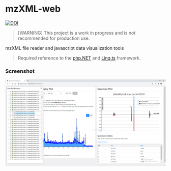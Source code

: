 # mzXML-web

[![DOI](https://zenodo.org/badge/145670434.svg)](https://zenodo.org/badge/latestdoi/145670434)

> [WARNING] This project is a work in progress and is not recommended for production use.

mzXML file reader and javascript data visualization tools

> Required reference to the [php.NET](https://github.com/biocad-cloud/php-dotnet) and [Linq.ts](https://github.com/biocad-cloud/data.ts) framework.

### Screenshot

![](docs/screen.PNG)

